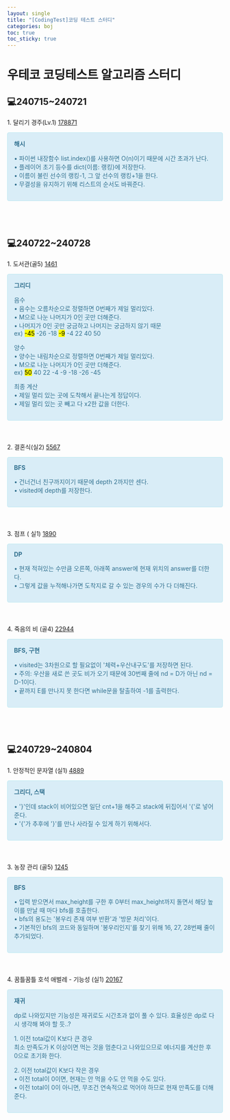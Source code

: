 ```yaml
---
layout: single
title: "[CodingTest]코딩 테스트 스터디"
categories: boj
toc: true
toc_sticky: true
---
```


# 우테코 코딩테스트 알고리즘 스터디

## 💻240715~240721

1\. 달리기 경주(Lv.1)
[178871](https://school.programmers.co.kr/learn/courses/30/lessons/178871)

<div style="padding: 15px; border: 1px solid transparent; border-color: transparent; margin-bottom: 20px; border-radius: 4px; color: #31708f; background-color: #d9edf7; border-color: #bce8f1;">
  <b>해시</b>   
  <p>
    <div>• 파이썬 내장함수 list.index()를 사용하면 O(n)이기 때문에 시간 초과가 난다.</div>
    <div>• 플레이어 초기 등수를 dict{이름: 랭킹}에 저장한다.</div>
    <div>• 이름이 불린 선수의 랭킹-1, 그 앞 선수의 랭킹+1을 한다.</div>
    <div>• 무결성을 유지하기 위해 리스트의 순서도 바꿔준다.</div>

  </p>
</div>

<script src="https://gist.github.com/chlwlstlf/9e388306c2d9608f91d4a92adff74c4a.js"></script>

<br>
<br>

## 💻240722~240728

1\. 도서관(골5)
[1461](https://www.acmicpc.net/problem/1461)

<div style="padding: 15px; border: 1px solid transparent; border-color: transparent; margin-bottom: 20px; border-radius: 4px; color: #31708f; background-color: #d9edf7; border-color: #bce8f1;">
  <b>그리디</b>
  <p>
    <div>음수</div>
    <div>• 음수는 오름차순으로 정렬하면 0번째가 제일 멀리있다.</div>
    <div>• M으로 나눈 나머지가 0인 곳만 더해준다.</div>
    <div>• 나머지가 0인 곳만 궁금하고 나머지는 궁금하지 않기 때문</div>
    <div>ex)
      <mark class="yellow">-45</mark> -26 -18
      <mark class="yellow">-9</mark> -4 22 40 50
    </div>

  </p>
  <p>
    <div>양수</div>
    <div>• 양수는 내림차순으로 정렬하면 0번째가 제일 멀리있다.</div>
    <div>• M으로 나눈 나머지가 0인 곳만 더해준다.</div>
    <div>ex)
      <mark class="yellow">50</mark> 40 22 -4 -9 -18 -26 -45
    </div>
  </p>
  <p>
    <div>최종 계산</div>
    <div>• 제일 멀리 있는 곳에 도착해서 끝나는게 정답이다.</div>
    <div>• 제일 멀리 있는 곳 빼고 다 x2한 값을 더한다.</div>
  </p>
</div>

<script src="https://gist.github.com/chlwlstlf/1f161e4e0f07a35c43ced1ec45be23a8.js"></script>

<br>

2\. 결혼식(실2)
[5567](https://www.acmicpc.net/problem/5567)

<div style="padding: 15px; border: 1px solid transparent; border-color: transparent; margin-bottom: 20px; border-radius: 4px; color: #31708f; background-color: #d9edf7; border-color: #bce8f1;">
  <b>BFS</b>   
  <p>
    <div>• 건너건너 친구까지이기 때문에 depth 2까지만 센다.</div>
    <div>• visited에 depth를 저장한다.</div>
  </p>
</div>

<script src="https://gist.github.com/chlwlstlf/70543e08364ed1447c5b52fddd42f480.js"></script>

<br>

3\. 점프 ( 실1)
[1890](https://www.acmicpc.net/problem/1890)

<div style="padding: 15px; border: 1px solid transparent; border-color: transparent; margin-bottom: 20px; border-radius: 4px; color: #31708f; background-color: #d9edf7; border-color: #bce8f1;">
  <b>DP</b>   
  <p>
    <div>• 현재 적혀있는 수만큼 오른쪽, 아래쪽 answer에 현재 위치의 answer를 더한다.</div>
    <div>• 그렇게 값을 누적해나가면 도착지로 갈 수 있는 경우의 수가 다 더해진다.</div>
  </p>
</div>

<script src="https://gist.github.com/chlwlstlf/85099da31cfa01d10e7b6db9307990a2.js"></script>

<br>

4\. 죽음의 비 (골4)
[22944](https://www.acmicpc.net/problem/22944)

<div style="padding: 15px; border: 1px solid transparent; border-color: transparent; margin-bottom: 20px; border-radius: 4px; color: #31708f; background-color: #d9edf7; border-color: #bce8f1;">
  <b>BFS, 구현</b>   
  <p>
    <div>• visited는 3차원으로 할 필요없이 '체력+우산내구도'를 저장하면 된다.</div>
    <div>• 주의: 우산을 새로 쓴 곳도 비가 오기 때문에 30번째 줄에 nd = D가 아닌 nd = D-1이다.</div>
    <div>• 끝까지 E를 만나지 못 한다면 while문을 탈출하여 -1를 출력한다.</div>
  </p>
</div>

<script src="https://gist.github.com/chlwlstlf/01aa7980633eba48ffa3e06908f16b26.js"></script>

<br>
<br>

## 💻240729~240804

1\. 안정적인 문자열 (실1)
[4889](https://www.acmicpc.net/problem/4889)

<div style="padding: 15px; border: 1px solid transparent; border-color: transparent; margin-bottom: 20px; border-radius: 4px; color: #31708f; background-color: #d9edf7; border-color: #bce8f1;">
  <b>그리디, 스택</b>   
  <p>
    <div>• '}'인데 stack이 비어있으면 일단 cnt+1을 해주고 stack에 뒤집어서 '{'로 넣어준다.</div>
    <div>• '{'가 추후에 '}'를 만나 사라질 수 있게 하기 위해서다.</div>
  </p>
</div>

<script src="https://gist.github.com/chlwlstlf/249feac8fb8bcc9ee3d2f0994b70a538.js"></script>

<br>

3\. 농장 관리 (골5)
[1245](https://www.acmicpc.net/problem/1245)

<div style="padding: 15px; border: 1px solid transparent; border-color: transparent; margin-bottom: 20px; border-radius: 4px; color: #31708f; background-color: #d9edf7; border-color: #bce8f1;">
  <b>BFS</b>   
  <p>
    <div>• 입력 받으면서 max_height를 구한 후 0부터 max_height까지 돌면서 해당 높이를 만날 때 마다 bfs를 호출한다.</div>
    <div>• bfs의 용도는 '봉우리 존재 여부 반환'과 '방문 처리'이다.</div>
    <div>• 기본적인 bfs의 코드와 동일하며 '봉우리인지'를 찾기 위해 16, 27, 28번째 줄이 추가되었다.</div>
  </p>
</div>

<script src="https://gist.github.com/chlwlstlf/45724d4ecaa71408559de0da67fb5c7b.js"></script>

<br>

4\. 꿈틀꿈틀 호석 애벌레 - 기능성 (실1)
[20167](https://www.acmicpc.net/problem/20167)

<div style="padding: 15px; border: 1px solid transparent; border-color: transparent; margin-bottom: 20px; border-radius: 4px; color: #31708f; background-color: #d9edf7; border-color: #bce8f1;">
  <b>재귀</b>   
  <p>
    <div>dp로 나와있지만 기능성은 재귀로도 시간초과 없이 풀 수 있다. 효율성은 dp로 다시 생각해 봐야 할 듯..?</div>
  </p>
  <p>
    <div>1. 이전 total값이 K보다 큰 경우</div>
    <div>최소 만족도가 K 이상이면 먹는 것을 멈춘다고 나와있으므로 에너지를 계산한 후 0으로 초기화 한다.</div>
  </p>
  <p>
    <div>2. 이전 total값이 K보다 작은 경우</div>
    <div>• 이전 total이 0이면, 현재는 안 먹을 수도 안 먹을 수도 있다.</div>
    <div>• 이전 total이 0이 아니면, 무조건 연속적으로 먹어야 하므로 현재 만족도를 더해준다.</div>
  </p>
</div>

<script src="https://gist.github.com/chlwlstlf/8864838dd9ca409816dacaa086fdbeae.js"></script>
